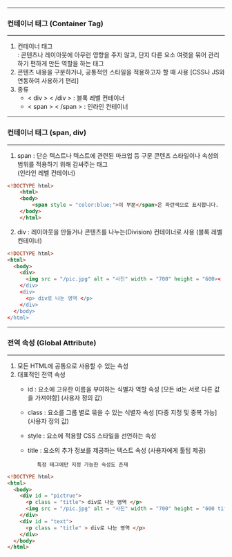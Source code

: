 -----
### 컨테이너 태그 (Container Tag)
-----
1. 컨테이너 태그   
   : 콘텐츠나 레이아웃에 아무런 영향을 주지 않고, 단지 다른 요소 여럿을 묶어 관리하기 편하게 만든 역할을 하는 태그
2. 콘텐츠 내용을 구분하거나, 공통적인 스타일을 적용하고자 할 때 사용 [CSS나 JS와 연동하여 사용하기 편리]
3. 종류
   - < div > < /div > : 블록 레벨 컨테이너
   - < span > < /span > : 인라인 컨테이너

   
-----
### 컨테이너 태그 (span, div)
-----
1. span : 단순 텍스트나 텍스트에 관련된 마크업 등 구문 콘텐츠 스타일이나 속성의 범위를 적용하기 위해 감싸주는 태그   
   (인라인 레벨 컨테이너)

```html
<!DOCTYPE html>
	<html>
	<body>
		<span style = "color:blue;">이 부분</span>은 파란색으로 표시합니다.
	</body>
	</html>
```

2. div : 레이아웃을 만들거나 콘텐츠를 나누는(Division) 컨테이너로 사용 (블록 레벨 컨테이너)
   
```html
<!DOCTYPE html>
<html>
  <body>
    <div>
      <img src = "/pic.jpg" alt = "사진" width = "700" height = "600><
    </div>
    <div>
      <p> div로 나눈 영역 </p>
    </div>
  </body>
</html>
```

-----
### 전역 속성 (Global Attribute)
-----
1. 모든 HTML에 공통으로 사용할 수 있는 속성
2. 대표적인 전역 속성
   - id : 요소에 고유한 이름을 부여하는 식별자 역할 속성 [모든 id는 서로 다른 값을 가져야함] (사용자 정의 값)
   - class : 요소를 그룹 별로 묶을 수 있는 식별자 속성 [다중 지정 및 중복 가능] (사용자 정의 값)
   - style : 요소에 적용할 CSS 스타일을 선언하는 속성
   - title : 요소의 추가 정보를 제공하는 텍스트 속성 (사용자에게 툴팁 제공)

            특정 태그에만 지정 가능한 속성도 존재
```html
<!DOCTYPE html>
<html>
  <body>
    <div id = "pictrue">
      <p class = "title"> div로 나눈 영역 </p>
      <img src = "/pic.jpg" alt = "사진" width = "700" height = "600 title = "사진 설명">
    </div>
    <div id = "text">
      <p class = "title" > div로 나눈 영역 </p>
    </div>
  </body>
</html>
```
